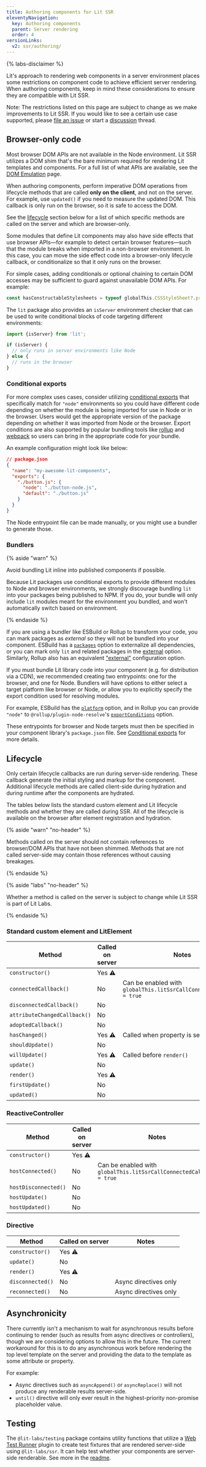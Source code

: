 ```yaml
---
title: Authoring components for Lit SSR
eleventyNavigation:
  key: Authoring components
  parent: Server rendering
  order: 4
versionLinks:
  v2: ssr/authoring/
---
```


{% labs-disclaimer %}

Lit's approach to rendering web components in a server environment places some restrictions on component code to achieve efficient server rendering. When authoring components, keep in mind these considerations to ensure they are compatible with Lit SSR.

Note: The restrictions listed on this page are subject to change as we make improvements to Lit SSR. If you would like to see a certain use case supported, please [file an issue](https://github.com/lit/lit/issues/new/choose) or start a [discussion](https://github.com/lit/lit/discussions) thread.

## Browser-only code

Most browser DOM APIs are not available in the Node environment. Lit SSR utilizes a DOM shim that's the bare minimum required for rendering Lit templates and components. For a full list of what APIs are available, see the [DOM Emulation](/docs/v3/ssr/dom-emulation) page.

When authoring components, perform imperative DOM operations from lifecycle methods that are called **only on the client**, and not on the server. For example, use `updated()` if you need to measure the updated DOM. This callback is only run on the browser, so it is safe to access the DOM.

See the [lifecycle](#lifecycle) section below for a list of which specific methods are called on the server and which are browser-only.

Some modules that define Lit components may also have side effects that use browser APIs—for example to detect certain browser features—such that the module breaks when imported in a non-browser environment. In this case, you can move the side effect code into a browser-only lifecycle callback, or conditionalize so that it only runs on the browser.

For simple cases, adding conditionals or optional chaining to certain DOM accesses may be sufficient to guard against unavailable DOM APIs. For example:

```js
const hasConstructableStylesheets = typeof globalThis.CSSStyleSheet?.prototype.replaceSync === 'function';
```

The `lit` package also provides an `isServer` environment checker that can be used to write conditional blocks of code targeting different environments:

```js
import {isServer} from 'lit';

if (isServer) {
  // only runs in server environments like Node
} else {
  // runs in the browser
}
```

### Conditional exports

For more complex uses cases, consider utilizing [conditional exports](https://nodejs.org/api/packages.html#conditional-exports) that specifically match for `"node"` environments so you could have different code depending on whether the module is being imported for use in Node or in the browser. Users would get the appropriate version of the package depending on whether it was imported from Node or the browser. Export conditions are also supported by popular bundling tools like [rollup](https://github.com/rollup/plugins/tree/master/packages/node-resolve#exportconditions) and [webpack](https://webpack.js.org/configuration/resolve/#resolveconditionnames) so users can bring in the appropriate code for your bundle.

An example configuration might look like below:
```json
// package.json
{
  "name": "my-awesome-lit-components",
  "exports": {
    "./button.js": {
      "node": "./button-node.js",
      "default": "./button.js"
    }
  }
}
```

The Node entrypoint file can be made manually, or you might use a bundler to generate those.

### Bundlers 

{% aside "warn" %}

Avoid bundling Lit inline into published components if possible.

Because Lit packages use conditional exports to provide different modules to Node and browser environments, we strongly discourage bundling `lit` into your packages being published to NPM. If you do, your bundle will only include `lit` modules meant for the environment you bundled, and won't automatically switch based on environment.

{% endaside %}

If you are using a bundler like ESBuild or Rollup to transform your code, you can mark packages as _external_ so they will not be bundled into your component. ESBuild has a [`packages`](https://esbuild.github.io/api/#packages) option to externalize all dependencies, or you can mark only `lit` and related packages in the [external](https://esbuild.github.io/api/#external) option. Similarly, Rollup also has an equivalent ["external"](https://rollupjs.org/configuration-options/#external) configuration option.

If you must bundle Lit library code into your component (e.g. for distribution via a CDN), we recommended creating two entrypoints: one for the browser, and one for Node. Bundlers will have options to either select a target platform like browser or Node, or allow you to explicitly specify the export condition used for resolving modules.

For example, ESBuild has the [`platform`](https://esbuild.github.io/api/#platform) option, and in Rollup you can provide `"node"` to `@rollup/plugin-node-resolve`'s [`exportConditions`](https://github.com/rollup/plugins/tree/master/packages/node-resolve#exportconditions) option.

These entrypoints for browser and Node targets must then be specified in your component library's `package.json` file. See [Conditional exports](#conditional-exports) for more details.

## Lifecycle

Only certain lifecycle callbacks are run during server-side rendering. These callback generate the initial styling and markup for the component. Additional lifecycle methods are called client-side during hydration and during runtime after the components are hydrated.

The tables below lists the standard custom element and Lit lifecycle methods and whether they are called during SSR. All of the lifecycle is available on the browser after element registration and hydration.

{% aside "warn" "no-header" %}

Methods called on the server should not contain references to browser/DOM APIs that have not been shimmed. Methods that are not called server-side may contain those references without causing breakages.

{% endaside %}

{% aside "labs" "no-header" %}

Whether a method is called on the server is subject to change while Lit SSR is part of Lit Labs.

{% endaside %}

<!-- TODO(augustinekim) Replace emoji with appropriate icon -->
### Standard custom element and LitElement
| Method | Called on server | Notes |
|-|-|-|
| `constructor()` | Yes ⚠️ | |
| `connectedCallback()` | No | Can be enabled with `globalThis.litSsrCallConnectedCallback = true` |
| `disconnectedCallback()` | No | |
| `attributeChangedCallback()` | No | |
| `adoptedCallback()` | No | |
| `hasChanged()` | Yes ⚠️ | Called when property is set |
| `shouldUpdate()` | No | |
| `willUpdate()` | Yes ⚠️ | Called before `render()` |
| `update()` | No | |
| `render()` | Yes ⚠️ | |
| `firstUpdate()` | No | |
| `updated()` | No | |

### ReactiveController
| Method | Called on server | Notes |
|-|-|-|
| `constructor()` | Yes ⚠️ | |
| `hostConnected()` | No | Can be enabled with `globalThis.litSsrCallConnectedCallback = true` |
| `hostDisconnected()` | No | |
| `hostUpdate()` | No | |
| `hostUpdated()` | No | |

### Directive
| Method | Called on server | Notes |
|-|-|-|
| `constructor()` | Yes ⚠️ | |
| `update()` | No | |
| `render()` | Yes ⚠️ | |
| `disconnected()` | No | Async directives only |
| `reconnected()` | No | Async directives only |

## Asynchronicity

There currently isn't a mechanism to wait for asynchronous results before continuing to render (such as results from async directives or controllers), though we are considering options to allow this in the future. The current workaround for this is to do any asynchronous work before rendering the top level template on the server and providing the data to the template as some attribute or property.

For example:
 - Async directives such as `asyncAppend()` or `asyncReplace()` will not produce any renderable results server-side.
 - `until()` directive will only ever result in the highest-priority non-promise placeholder value.

## Testing

The `@lit-labs/testing` package contains utility functions that utilize a [Web Test Runner](https://modern-web.dev/docs/test-runner/overview/) plugin to create test fixtures that are rendered server-side using `@lit-labs/ssr`. It can help test whether your components are server-side renderable. See more in the [readme](https://github.com/lit/lit/tree/main/packages/labs/testing#readme).
